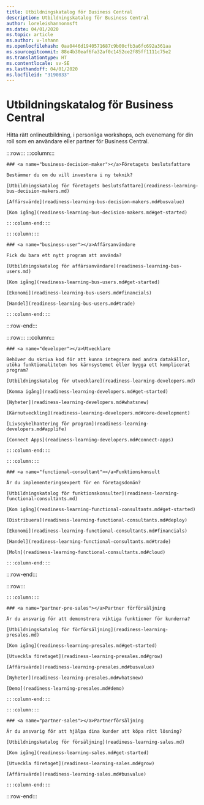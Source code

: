 ```yaml
---
title: Utbildningskatalog för Business Central
description: Utbildningskatalog för Business Central
author: loreleishannonmsft
ms.date: 04/01/2020
ms.topic: article
ms.author: v-lshann
ms.openlocfilehash: 0aa0446d1940571687c9b00cfb3a6fc692a361aa
ms.sourcegitcommit: 88e4b30eaf6fa32af0c1452ce2f85ff1111c75e2
ms.translationtype: HT
ms.contentlocale: sv-SE
ms.lasthandoff: 04/01/2020
ms.locfileid: "3190833"
---
```

# <a name="business-central-learning-catalog"></a>Utbildningskatalog för Business Central
Hitta rätt onlineutbildning, i personliga workshops, och evenemang för din roll som en användare eller partner för Business Central.

:::row:::
    :::column:::

    ### <a name="business-decision-maker"></a>Företagets beslutsfattare

    Bestämmer du om du vill investera i ny teknik? 

    [Utbildningskatalog för företagets beslutsfattare](readiness-learning-bus-decision-makers.md)

    [Affärsvärde](readiness-learning-bus-decision-makers.md#busvalue)

    [Kom igång](readiness-learning-bus-decision-makers.md#get-started)

    :::column-end:::

    :::column:::

    ### <a name="business-user"></a>Affärsanvändare

    Fick du bara ett nytt program att använda? 

    [Utbildningskatalog för affärsanvändare](readiness-learning-bus-users.md)

    [Kom igång](readiness-learning-bus-users.md#get-started)

    [Ekonomi](readiness-learning-bus-users.md#financials)

    [Handel](readiness-learning-bus-users.md#trade)

    :::column-end:::

:::row-end:::

:::row:::
    :::column:::

    ### <a name="developer"></a>Utvecklare

    Behöver du skriva kod för att kunna integrera med andra datakällor, utöka funktionaliteten hos kärnsystemet eller bygga ett komplicerat program?

    [Utbildningskatalog för utvecklare](readiness-learning-developers.md)

    [Komma igång](readiness-learning-developers.md#get-started)

    [Nyheter](readiness-learning-developers.md#whatsnew)

    [Kärnutveckling](readiness-learning-developers.md#core-development)

    [Livscykelhantering för program](readiness-learning-developers.md#applife)

    [Connect Apps](readiness-learning-developers.md#connect-apps)

    :::column-end:::

    :::column:::

    ### <a name="functional-consultant"></a>Funktionskonsult
    
    Är du implementeringsexpert för en företagsdomän? 

    [Utbildningskatalog för funktionskonsulter](readiness-learning-functional-consultants.md)

    [Kom igång](readiness-learning-functional-consultants.md#get-started)

    [Distribuera](readiness-learning-functional-consultants.md#deploy)

    [Ekonomi](readiness-learning-functional-consultants.md#financials)

    [Handel](readiness-learning-functional-consultants.md#trade)

    [Moln](readiness-learning-functional-consultants.md#cloud)

    :::column-end:::

:::row-end:::

:::row:::

    :::column:::

    ### <a name="partner-pre-sales"></a>Partner förförsäljning

    Är du ansvarig för att demonstrera viktiga funktioner för kunderna? 

    [Utbildningskatalog för förförsäljning](readiness-learning-presales.md)

    [Kom igång](readiness-learning-presales.md#get-started)

    [Utveckla företaget](readiness-learning-presales.md#grow)

    [Affärsvärde](readiness-learning-presales.md#busvalue)

    [Nyheter](readiness-learning-presales.md#whatsnew)

    [Demo](readiness-learning-presales.md#demo)

    :::column-end:::

    :::column:::

    ### <a name="partner-sales"></a>Partnerförsäljning

    Är du ansvarig för att hjälpa dina kunder att köpa rätt lösning? 

    [Utbildningskatalog för försäljning](readiness-learning-sales.md)

    [Kom igång](readiness-learning-sales.md#get-started)

    [Utveckla företaget](readiness-learning-sales.md#grow)

    [Affärsvärde](readiness-learning-sales.md#busvalue)

    :::column-end:::

:::row-end:::
